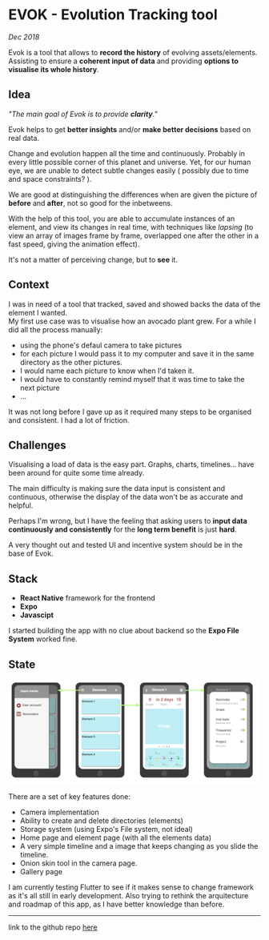 # __EVOK__ - Evolution Tracking tool

_Dec 2018_

Evok is a tool that allows to **record the history** of evolving assets/elements. Assisting to ensure a **coherent input of data** and providing **options to visualise its whole history**.

## Idea

_"The main goal of Evok is to provide __clarity__."_

Evok helps to get __better insights__ and/or __make better decisions__ based on real data.

Change and evolution happen all the time and continuously. Probably in every little possible corner of this planet and universe. Yet, for our human eye, we are unable to detect subtle changes easily ( possibly due to time and space constraints? ).

We are good at distinguishing the differences when are given the picture of __before__ and __after__, not so good for the inbetweens.

With the help of this tool, you are able to accumulate instances of an element, and view its changes in real time, with techniques like *lapsing* (to view an array of images frame by frame, overlapped one after the other in a fast speed, giving the animation effect).

It's not a matter of perceiving change, but to **see** it.

## Context

I was in need of a tool that tracked, saved and showed backs the data of the element I wanted.  
My first use case was to visualise how an avocado plant grew.
For a while I did all the process manually:

- using the phone's defaul camera to take pictures
- for each picture I would pass it to my computer and save it in the same directory as the other pictures.
- I would name each picture to know when I'd taken it.
- I would have to constantly remind myself that it was time to take the next picture
- ...

It was not long before I gave up as it required many steps to be organised and consistent. I had a lot of friction.

## Challenges

Visualising a load of data is the easy part. Graphs, charts, timelines... have been around for quite some time already.

The main difficulty is making sure the data input is consistent and continuous, otherwise the display of the data won't be as accurate and helpful.

Perhaps I'm wrong, but I have the feeling that asking users to **input data continuously and consistently** for the **long term benefit** is just **hard**.

A very thought out and tested UI and incentive system should be in the base of Evok.

## Stack

- __React Native__ framework for the frontend
- __Expo__  
- __Javascipt__

I started building the app with no clue about backend so the __Expo File System__ worked fine.

## State

![evok-original-ui](../projects/assets/evok-01-ui.png )

There are a set of key features done:

- Camera implementation
- Ability to create and delete directories (elements)
- Storage system (using Expo's File system, not ideal)
- Home page and element page (with all the elements data)
- A very simple timeline and a image that keeps changing as you slide the timeline.
- Onion skin tool in the camera page.
- Gallery page

I am currently testing Flutter to see if it makes sense to change framework as it's all still in early development. Also trying to rethink the arquitecture and roadmap of this app, as I have better knowledge than before.

---

link to the github repo [here](https://github.com/lydialawli/Evok)